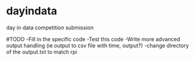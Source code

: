 # dayindata
day in data competition submission

#TODO
-Fill in the specific code
-Test this code
-Write more advanced output handling (ie output to csv file with time, output?)
-change directory of the output.txt to match rpi
